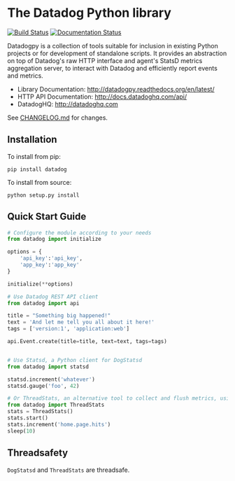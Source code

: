 The Datadog Python library
===========================
[![Build Status](https://travis-ci.org/DataDog/datadogpy.svg?branch=master)](https://travis-ci.org/DataDog/datadogpy)
[![Documentation Status](https://readthedocs.org/projects/datadogpy/badge/?version=latest)](https://readthedocs.org/projects/datadogpy/?badge=latest)

Datadogpy is a collection of tools suitable for inclusion in existing Python projects or for development of standalone scripts. It provides an abstraction on top of Datadog's raw HTTP interface and agent's StatsD metrics aggregation server, to interact with Datadog and efficiently report events and metrics.

- Library Documentation: http://datadogpy.readthedocs.org/en/latest/
- HTTP API Documentation: http://docs.datadoghq.com/api/
- DatadogHQ: http://datadoghq.com

See [CHANGELOG.md](CHANGELOG.md) for changes.

Installation
------------
To install from pip:

    pip install datadog

To install from source:

    python setup.py install


Quick Start Guide
-----------------
``` python
# Configure the module according to your needs
from datadog import initialize

options = {
    'api_key':'api_key',
    'app_key':'app_key'
}

initialize(**options)

# Use Datadog REST API client
from datadog import api

title = "Something big happened!"
text = 'And let me tell you all about it here!'
tags = ['version:1', 'application:web']

api.Event.create(title=title, text=text, tags=tags)


# Use Statsd, a Python client for DogStatsd
from datadog import statsd

statsd.increment('whatever')
statsd.gauge('foo', 42)

# Or ThreadStats, an alternative tool to collect and flush metrics, using Datadog REST API
from datadog import ThreadStats
stats = ThreadStats()
stats.start()
stats.increment('home.page.hits')
sleep(10)

```

Threadsafety
------------
`DogStatsd` and `ThreadStats` are threadsafe.
